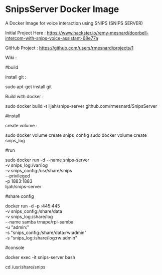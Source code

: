# SnipsServer Docker Image


A Docker Image for voice interaction using SNIPS	(SNIPS SERVER)


Initial Project Here  :
https://www.hackster.io/remy-mesnard/doorbell-intercom-with-snips-voice-assistant-68e77a

GitHub Project :
https://github.com/users/rmesnard/projects/1

Wiki :

#build

install git : 

sudo apt-get install git

Build with docker :

sudo docker build -t lijah/snips-server github.com/rmesnard/SnipsServer


#install

create volume :

sudo docker volume create snips_config
sudo docker volume create snips_log

#run 

sudo docker run -d --name snips-server \
	-v snips_log:/var/log \
	-v snips_config:/usr/share/snips \
	--privileged \
	-p 1883:1883 \
	lijah/snips-server

#share config 

docker run -d -p <IP HERE>:445:445 \
  -v  snips_config:/share/data \
  -v  snips_log:/share/log \
  --name samba trnape/rpi-samba \
  -u "admin:<YOUR PASSWORD>" \
  -s "snips_config:/share/data:rw:admin" \
  -s "snips_log:/share/log:rw:admin" 


#console

docker exec -it snips-server bash

cd /usr/share/snips
